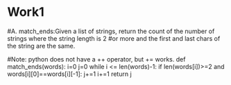 # Work1
#A. match_ends:Given a list of strings, return the count of the number of strings where the string length is 2 
#or more and the first and last chars of the string are the same.

#Note: python does not have a ++ operator, but += works.
def match_ends(words):
    i=0
    j=0
    while i  <= len(words)-1:
        if len(words[i])>=2 and words[i][0]==words[i][-1]:
             j+=1
        i+=1
    return j
